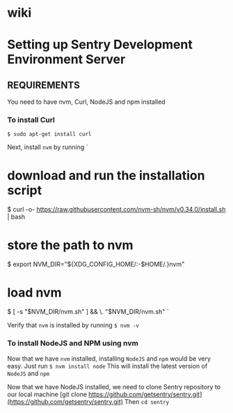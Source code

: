 # wiki
# Setting up Sentry Development Environment Server
## REQUIREMENTS
You need to have nvm, Curl, NodeJS and npm installed
### To install Curl
`$ sudo apt-get install curl`

Next, install `nvm` by running
`
# download and run the installation script
$ curl -o- https://raw.githubusercontent.com/nvm-sh/nvm/v0.34.0/install.sh | bash
# store the path to nvm
$ export NVM_DIR="${XDG_CONFIG_HOME/:-$HOME/.}nvm"
# load nvm
$ [ -s "$NVM_DIR/nvm.sh" ] && \. "$NVM_DIR/nvm.sh"
`

Verify that `nvm` is installed by running
`$ nvm -v`

### To install NodeJS and NPM using nvm
Now that we have `nvm` installed, installing `NodeJS` and `npm` would be very easy. Just run
`$ nvm install node`
This will install the latest version of `NodeJS` and `npm`

Now that we have NodeJS installed, we need to clone Sentry repository to our local machine
[git clone https://github.com/getsentry/sentry.git](https://github.com/getsentry/sentry.git)
Then `cd sentry`

